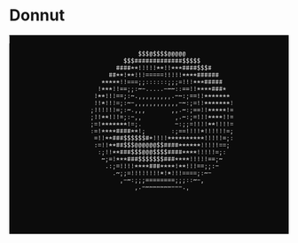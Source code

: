 # Donnut


![Donnut Animation in JavaScript](https://github.com/sp4r1ng/Donnut/blob/main/174855.png?raw=true)

